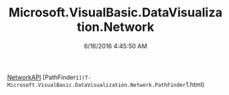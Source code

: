 ﻿---
title: Microsoft.VisualBasic.DataVisualization.Network
date: 6/16/2016 4:45:50 AM
---

[NetworkAPI](T-Microsoft.VisualBasic.DataVisualization.Network.NetworkAPI.html)
[PathFinder`1](T-Microsoft.VisualBasic.DataVisualization.Network.PathFinder`1.html)
